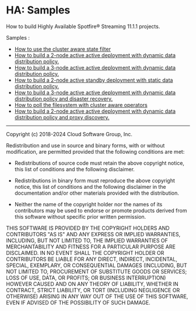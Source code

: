 # HA: Samples

How to build Highly Available Spotfire&reg; Streaming 11.1.1 projects.

Samples :

* [How to use the cluster aware state filter](ca-statefilter/README.md)
* [How to build a 2-node active active deployment with dynamic data distribution policy.](aa-2node/README.md)
* [How to build a 3-node active active deployment with dynamic data distribution policy.](aa-3node/README.md)
* [How to build a 2-node active standby deployment with static data distribution policy.](as-2node/README.md)
* [How to build a 3-node active active deployment with dynamic data distribution policy and disaster recovery.](aa-3node-dr/README.md)
* [How to poll the filesystem with cluster aware operators](ca-polling/README.md)
* [How to build a 2-node active active deployment with dynamic data distribution policy and proxy discovery.](pd-2node/README.md)

---
Copyright (c) 2018-2024 Cloud Software Group, Inc.

Redistribution and use in source and binary forms, with or without
modification, are permitted provided that the following conditions are met:

* Redistributions of source code must retain the above copyright notice, this
  list of conditions and the following disclaimer.

* Redistributions in binary form must reproduce the above copyright notice,
  this list of conditions and the following disclaimer in the documentation
  and/or other materials provided with the distribution.

* Neither the name of the copyright holder nor the names of its
  contributors may be used to endorse or promote products derived from
  this software without specific prior written permission.

THIS SOFTWARE IS PROVIDED BY THE COPYRIGHT HOLDERS AND CONTRIBUTORS "AS IS"
AND ANY EXPRESS OR IMPLIED WARRANTIES, INCLUDING, BUT NOT LIMITED TO, THE
IMPLIED WARRANTIES OF MERCHANTABILITY AND FITNESS FOR A PARTICULAR PURPOSE ARE
DISCLAIMED. IN NO EVENT SHALL THE COPYRIGHT HOLDER OR CONTRIBUTORS BE LIABLE
FOR ANY DIRECT, INDIRECT, INCIDENTAL, SPECIAL, EXEMPLARY, OR CONSEQUENTIAL
DAMAGES (INCLUDING, BUT NOT LIMITED TO, PROCUREMENT OF SUBSTITUTE GOODS OR
SERVICES; LOSS OF USE, DATA, OR PROFITS; OR BUSINESS INTERRUPTION) HOWEVER
CAUSED AND ON ANY THEORY OF LIABILITY, WHETHER IN CONTRACT, STRICT LIABILITY,
OR TORT (INCLUDING NEGLIGENCE OR OTHERWISE) ARISING IN ANY WAY OUT OF THE USE
OF THIS SOFTWARE, EVEN IF ADVISED OF THE POSSIBILITY OF SUCH DAMAGE.
